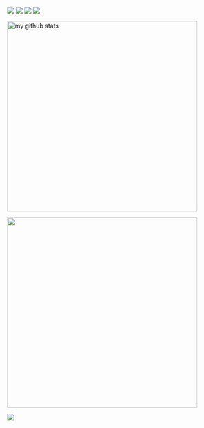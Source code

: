 [![][website]](https://www.jaeungkim.ca)
[![][linkedin]]([https://www.linkedin.com/in/%ED%98%84%EA%B5%AC-%EA%B0%95-0991aa207](https://www.linkedin.com/in/jaeungkim0526/))
[![][mail]](mailto:jaewoongkim95@gmail.com)
[![][blog]]([https://medium.com/@jaeungkim](https://medium.com/@jaeungkim))

<!-- *I'm an __Engineer__ who loves everything creative.* -->

[<img src="https://github-readme-stats.vercel.app/api?username=Bang9&show_icons=true&icon_color=ffffff&count_private=true&bg_color=30,fbc2eb,a6c1ee&title_color=ffeeff&text_color=fff" alt="my github stats" width="441" />]([https://www.jaeungkim.ca](https://www.jaeungkim.ca)])

[<img src="https://github-contributor-stats.vercel.app/api?username=bang9&hide=B,B%2B&show_icons=true&icon_color=ffffff&count_private=true&bg_color=30,fbc2eb,a6c1ee&title_color=ffeeff&text_color=fff" width="441" />]([https://www.jaeungkim.ca](https://www.jaeungkim.ca)])

[![][stats]](https://www.jaeungkim.ca)

<!---------------------------
---------------------------->

[website]: https://img.shields.io/badge/Resume-742ddd?style=flat&logoColor=white&logo=QuickLook
[linkedin]: https://img.shields.io/badge/LinkedIn-2867b2?style=flat&logoColor=white&logo=LinkedIn
[blog]: https://img.shields.io/badge/Blog-20c997?style=flat&logoColor=white&logo=GitBook
[mail]: https://img.shields.io/badge/Mail-ea4335?style=flat&logoColor=white&logo=Gmail

[stats]: https://github-readme-stats.vercel.app/api?username=Bang9&show_icons=true&icon_color=ffffff&count_private=true&bg_color=30,fbc2eb,a6c1ee&title_color=ffeeff&text_color=fff
